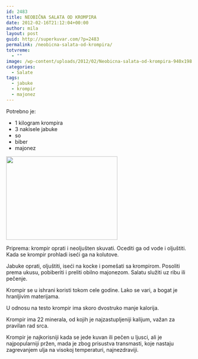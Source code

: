 ```yaml
---
id: 2483
title: NEOBIČNA SALATA OD KROMPIRA
date: 2012-02-16T21:12:04+00:00
author: mila
layout: post
guid: http://superkuvar.com/?p=2483
permalink: /neobicna-salata-od-krompira/
totvreme:
  - ""
image: /wp-content/uploads/2012/02/Neobicna-salata-od-krompira-940x198.jpg
categories:
  - Salate
tags:
  - jabuke
  - krompir
  - majonez
---
```

Potrebno je:

  * 1 kilogram krompira
  * 3 nakisele jabuke
  * so
  * biber
  * majonez

<img class="alignnone size-medium wp-image-2489" title="Neobicna salata od krompira" src="//superkuvar.com/wp-content/uploads/2012/02/Neobicna-salata-od-krompira-300x225.jpg" alt="" width="300" height="225" /> 

Priprema: krompir oprati i neoljušten skuvati. Ocediti ga od vode i oljuštiti. Kada se krompir prohladi iseći ga na kolutove.

Jabuke oprati, oljuštiti, iseći na kocke i pomešati sa krompirom. Posoliti prema ukusu, pobiberiti i preliti  obilno majonezom. Salatu služiti uz ribu ili pečenje.

Krompir se u ishrani koristi tokom cele godine. Lako se vari, a bogat je hranljivim materijama.

U odnosu na testo krompir ima skoro dvostruko manje kalorija.

Krompir ima 22 minerala, od kojih je najzastupljeniji kalijum, važan za pravilan rad srca.

Krompir je najkorisniji kada se jede kuvan ili pečen u ljusci, ali je najpopularniji pržen, mada je zbog prisustva transmasti, koje nastaju zagrevanjem ulja na visokoj temperaturi, najnezdraviji.